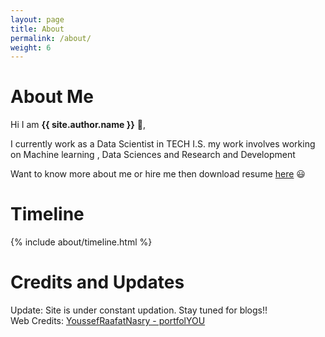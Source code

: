 ```yaml
---
layout: page
title: About
permalink: /about/
weight: 6
---
```


# **About Me**

Hi I am **{{ site.author.name }}** :wave:,<br>

I currently work as a Data Scientist in TECH I.S. my work involves working on Machine learning , Data Sciences and Research and Development <br>

Want to know more about me or hire me then download resume [here](https://github.com/Ghaiyur/ghaiyur.github.io/blob/master/assets/ghaiyur-resume.pdf) :smiley: <br>


# **Timeline**
 
<div class="row">
{% include about/timeline.html %}
</div>

# **Credits and Updates**
Update: Site is under constant updation. Stay tuned for blogs!! <br>
Web Credits: [YoussefRaafatNasry - portfolYOU](https://github.com/YoussefRaafatNasry/portfolYOU)
